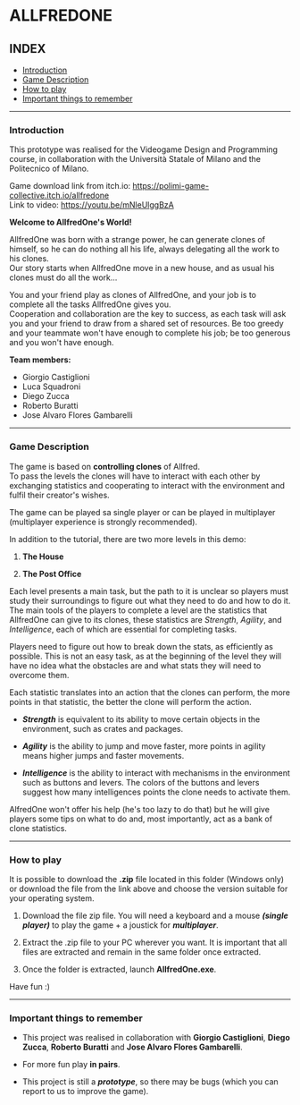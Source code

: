 # ALLFREDONE

## INDEX

- [Introduction](#intro)
- [Game Description](#descr)
- [How to play](#play)
- [Important things to remember](#nb)
---

### Introduction <a name="intro"></a>

This prototype was realised for the Videogame Design and Programming course, in collaboration with the Università Statale of Milano and the Politecnico of Milano.

Game download link from itch.io: https://polimi-game-collective.itch.io/allfredone   
Link to video: https://youtu.be/mNleUlggBzA

**Welcome to AllfredOne's World!**

AllfredOne was born with a strange power, he can generate clones of himself, so he can do nothing all his life, always delegating all the work to his clones.   
Our story starts when AllfredOne move in a new house, and as usual his clones must do all the work...

You and your friend play as clones of AllfredOne, and your job is to complete all the tasks AllfredOne gives you.   
Cooperation and collaboration are the key to success, as each task will ask you and your friend to draw from a shared set of resources. Be too greedy and your teammate won't have enough to complete his job; be too generous and you won't have enough.

**Team members:**

 * Giorgio Castiglioni
 * Luca Squadroni
 * Diego Zucca
 * Roberto Buratti
 * Jose Alvaro Flores Gambarelli
 
---

### Game Description <a name="descr"></a>

The game is based on **controlling clones** of Allfred.   
To pass the levels the clones will have to interact with each other by exchanging statistics and cooperating to interact with the environment and fulfil their creator's wishes.

The game can be played sa single player or can be played in multiplayer (multiplayer experience is strongly recommended).

In addition to the tutorial, there are two more levels in this demo:

 1. **The House**

 2. **The Post Office**

Each level presents a main task, but the path to it is unclear so players must study their surroundings to figure out what they need to do and how to do it.   
The main tools of the players to complete a level are the statistics that AllfredOne can give to its clones, these statistics are *Strength*, *Agility*, and *Intelligence*, each of which are essential for completing tasks. 

Players need to figure out how to break down the stats, as efficiently as possible. This is not an easy task, as at the beginning of the level they will have no idea what the obstacles are and what stats they will need to overcome them.

Each statistic translates into an action that the clones can perform, the more points in that statistic, the better the clone will perform the action.   

 * ***Strength*** is equivalent to its ability to move certain objects in the environment, such as crates and packages.
 
 * ***Agility*** is the ability to jump and move faster, more points in agility means higher jumps and faster movements.
 
 * ***Intelligence*** is the ability to interact with mechanisms in the environment such as buttons and levers. The colors of the buttons and levers suggest how many intelligences points the clone needs to activate them.

 AlfredOne won't offer his help (he's too lazy to do that) but he will give players some tips on what to do and, most importantly, act as a bank of clone statistics.

---

### How to play <a name="play"></a>

It is possible to download the **.zip** file located in this folder (Windows only) or download the file from the link above and choose the version suitable for your operating system.

 1. Download the file zip file. You will need a keyboard and a mouse ***(single player)*** to play the game + a joustick for ***multiplayer***.

 2. Extract the .zip file to your PC wherever you want. It is important that all files are extracted and remain in the same folder once extracted.

 3. Once the folder is extracted, launch **AllfredOne.exe**.

Have fun :)

---

### Important things to remember <a name="nb"></a>

 * This project was realised in collaboration with **Giorgio Castiglioni**, **Diego Zucca**, **Roberto Buratti** and **Jose Alvaro Flores Gambarelli**.

 * For more fun play **in pairs**.

 * This project is still a ***prototype***, so there may be bugs (which you can report to us to improve the game).

